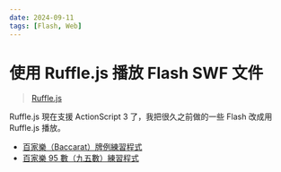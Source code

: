 ```yaml
---
date: 2024-09-11
tags: [Flash, Web]
---
```


# 使用 Ruffle.js 播放 Flash SWF 文件

> [Ruffle.js](https://ruffle.rs/)

Ruffle.js 現在支援 ActionScript 3 了，我把很久之前做的一些 Flash 改成用 Ruffle.js 播放。

- [百家樂（Baccarat）牌例練習程式](https://steelywing.github.io/baccarat/rule/)
- [百家樂 95 數（九五數）練習程式](https://steelywing.github.io/baccarat/95/)

<!--truncate-->
